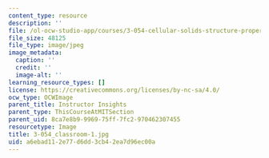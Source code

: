 ```yaml
---
content_type: resource
description: ''
file: /ol-ocw-studio-app/courses/3-054-cellular-solids-structure-properties-and-applications-spring-2015/a6ebad112e77d6dd3cb42ea7d96ec00a_3-054_classroom-1.jpg
file_size: 48125
file_type: image/jpeg
image_metadata:
  caption: ''
  credit: ''
  image-alt: ''
learning_resource_types: []
license: https://creativecommons.org/licenses/by-nc-sa/4.0/
ocw_type: OCWImage
parent_title: Instructor Insights
parent_type: ThisCourseAtMITSection
parent_uid: 8ca7e8b9-9969-75ff-7fc2-970462307455
resourcetype: Image
title: 3-054_classroom-1.jpg
uid: a6ebad11-2e77-d6dd-3cb4-2ea7d96ec00a
---
```

